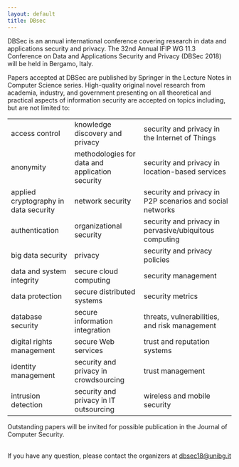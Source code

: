 ```yaml
---
layout: default
title: DBsec
---
```



DBSec is an annual international conference covering research in data and applications security and privacy.
The 32nd Annual IFIP WG 11.3 Conference on Data and Applications Security and Privacy (DBSec 2018) will be held in Bergamo, Italy.

Papers accepted at DBSec are published by Springer in the Lecture Notes in Computer Science series.
High-quality original novel research from academia, industry, and government presenting on all theoretical and practical aspects of information security are accepted on topics including, but are not limited to:


<table width="100%">
   <tbody>
      <tr>
         <td>access control</td>
         <td>knowledge discovery and privacy</td>
         <td>security and privacy in the Internet of Things</td>
      </tr>
      <tr>
         <td>anonymity</td>
         <td>methodologies for data and application security</td>
         <td>security and privacy in location-based services</td>
      </tr>
      <tr>
         <td>applied cryptography in data security</td>
         <td>network security</td>
         <td>security and privacy in P2P scenarios and social networks</td>
      </tr>
      <tr>
         <td>authentication</td>
         <td>organizational security</td>
         <td>security and privacy in pervasive/ubiquitous computing</td>
      </tr>
      <tr>
         <td>big data security</td>
         <td>privacy</td>
         <td>security and privacy policies</td>
         </tr><tr>
         <td>data and system integrity</td>
         <td>secure cloud computing</td>
         <td>security management</td>
      </tr>
      <tr>
         <td>data protection</td>
         <td>secure distributed systems</td>
         <td>security metrics</td>
      </tr>
      <tr>
         <td>database security</td>
         <td>secure information integration</td>
         <td>threats, vulnerabilities, and risk management</td>
      </tr>
      <tr>
         <td>digital rights management</td>
         <td>secure Web services</td>
         <td>trust and reputation systems</td>
      </tr>
      <tr>
         <td>identity management</td>
         <td>security and privacy in crowdsourcing</td>
         <td>trust management</td>
      </tr>
      <tr>
         <td>intrusion detection </td>
         <td>security and privacy in IT outsourcing</td>
         <td>wireless and mobile security</td>
      </tr>
   </tbody>
</table>


Outstanding papers will be invited for possible publication in the Journal of
Computer Security.
<br><br>

If you have any question, please contact the organizers at [dbsec18@unibg.it](mailto:dbsec18@unibg.it)
